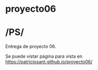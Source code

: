 # proyecto06

<h1>/PS/</h1>

Entrega de proyecto 06.

Se puede vistar página para vista en https://patriciosant.github.io/proyecto06/
